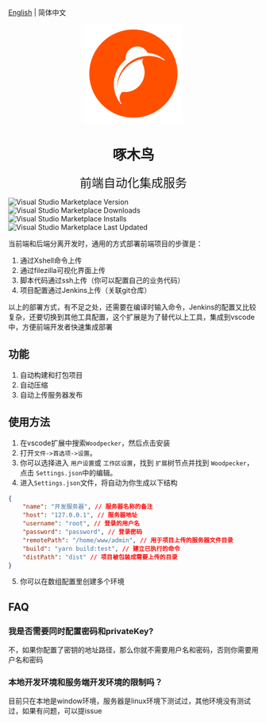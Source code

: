 [English](./README.md) | 简体中文
<p align="center">
  <img src="https://raw.githubusercontent.com/semmywong/woodpecker/main/assets/woodpecker.png" />
</p>

<h1 align="center">啄木鸟</h1>
<p align="center">
  <font size="5">前端自动化集成服务</font>
</p>

![Visual Studio Marketplace Version](https://img.shields.io/visual-studio-marketplace/v/SemmyWong.woodpecker) ![Visual Studio Marketplace Downloads](https://img.shields.io/visual-studio-marketplace/d/SemmyWong.woodpecker) ![Visual Studio Marketplace Installs](https://img.shields.io/visual-studio-marketplace/i/SemmyWong.woodpecker) ![Visual Studio Marketplace Last Updated](https://img.shields.io/visual-studio-marketplace/last-updated/SemmyWong.woodpecker?style=plastic)

当前端和后端分离开发时，通用的方式部署前端项目的步骤是：

1. 通过Xshell命令上传
2. 通过filezilla可视化界面上传
3. 脚本代码通过ssh上传（你可以配置自己的业务代码）
4. 项目配置通过Jenkins上传（关联git仓库）

以上的部署方式，有不足之处，还需要在编译时输入命令，Jenkins的配置又比较复杂，还要切换到其他工具配置，这个扩展是为了替代以上工具，集成到vscode中，方便前端开发者快速集成部署

## 功能

1. 自动构建和打包项目
2. 自动压缩
3. 自动上传服务器发布

## 使用方法

1. 在vscode扩展中搜索`Woodpecker`，然后点击安装
2. 打开`文件->首选项->设置`。
3. 你可以选择进入 `用户设置`或 `工作区设置`，找到 `扩展`树节点并找到 `Woodpecker`，点击 `Settings.json`中的编辑。
4. 进入`Settings.json`文件，将自动为你生成以下结构

```json
{
    "name": "开发服务器", // 服务器名称的备注
    "host": "127.0.0.1", // 服务器地址
    "username": "root", // 登录的用户名
    "password": "password", // 登录密码
    "remotePath": "/home/www/admin", // 用于项目上传的服务器文件目录
    "build": "yarn build:test", // 建立已执行的命令
    "distPath": "dist" // 项目被包装成需要上传的目录
}

```

5. 你可以在数组配置里创建多个环境

## FAQ

### 我是否需要同时配置密码和privateKey?

不，如果你配置了密钥的地址路径，那么你就不需要用户名和密码，否则你需要用户名和密码

### 本地开发环境和服务端开发环境的限制吗？

目前只在本地是window环境，服务器是linux环境下测试过，其他环境没有测试过，如果有问题，可以提issue

